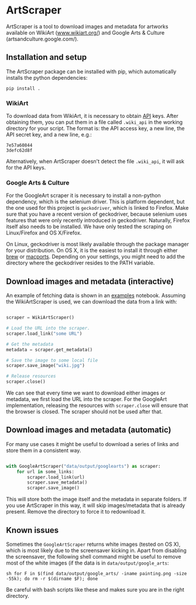 # ArtScraper

ArtScraper is a tool to download images and metadata for artworks available on WikiArt (www.wikiart.org/) and Google Arts & Culture (artsandculture.google.com/). 


## Installation and setup

The ArtScraper package can be installed with pip, which automatically installs the python dependencies:

`pip install .`


### WikiArt

To download data from WikiArt, it is necessary to obtain [API](https://www.wikiart.org/en/App/GetApi) keys. After obtaining them, you can put them in a file called `.wiki_api` in the working directory for your script. The format is: the API access key, a new line, the API secret key, and a new line, e.g.:

```
7e57a60844
3defc62d8f
```

Alternatively, when ArtScraper doesn't detect the file `.wiki_api`, it will ask for the API keys.

### Google Arts & Culture

For the GoogleArt scraper it is necessary to install a non-python dependency, which is the selenium driver. This is platform dependent, but the one used for this project is `geckodriver`, which is linked to Firefox. Make sure that you have a recent version of geckodriver, because selenium uses features that were only recently introduced in geckodriver. Naturally, Firefox itself also needs to be installed. We have only tested the scraping on Linux/Firefox and OS X/Firefox.

On Linux, geckodriver is most likely available through the package manager for your distribution. On OS X, it is the easiest to install it through either [brew](https://formulae.brew.sh/formula/geckodriver#default) or [macports](https://ports.macports.org/port/geckodriver/). Depending on your settings, you might need to add the directory where the geckodriver resides to the PATH variable.


## Download images and metadata (interactive)

An example of fetching data is shown in an [examples](examples/interactive.ipynb) notebook. Assuming the WikiArtScraper is used, we can download the data from a link with:

```python

scraper = WikiArtScraper()

# Load the URL into the scraper.
scraper.load_link("some URL")

# Get the metadata
metadata = scraper.get_metadata()

# Save the image to some local file
scraper.save_image("wiki.jpg")

# Release resources
scraper.close()
```

We can see that every time we want to download either images or metadata, we first load the URL into the scraper. For the GoogleArt implementation, releasing the resources with `scraper.close` will ensure that the browser is closed. The scraper should not be used after that.

## Download images and metadata (automatic)

For many use cases it might be useful to download a series of links and store them in a consistent way.

```python

with GoogleArtScraper("data/output/googlearts") as scraper:
	for url in some_links:
		scraper.load_link(url)
		scraper.save_metadata()
		scraper.save_image()
```

This will store both the image itself and the metadata in separate folders. If you use ArtScraper in this way, it will skip images/metadata that is already present. Remove the directory to force it to redownload it.

## Known issues

Sometimes the `GoogleArtScraper` returns white images (tested on OS X), which is most likely due to the screensaver kicking in. Apart from disabling the screensaver, the following shell command might be useful to remove most of the white images (if the data is in `data/output/google_arts`: 

`sh for F in $(find data/output/google_arts/ -iname painting.png -size -55k); do rm -r $(dirname $F); done`

Be careful with bash scripts like these and makes sure you are in the right directory.

